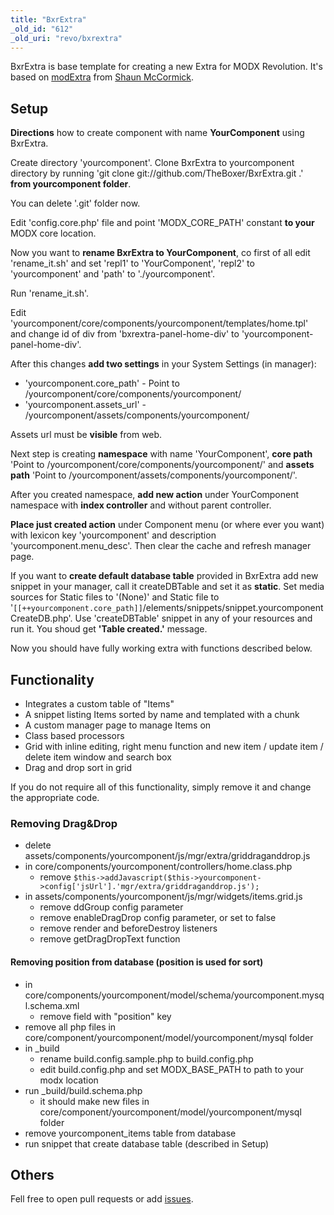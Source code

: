 ```yaml
---
title: "BxrExtra"
_old_id: "612"
_old_uri: "revo/bxrextra"
---
```


BxrExtra is base template for creating a new Extra for MODX Revolution. It's based on [modExtra](https://github.com/splittingred/modExtra) from [Shaun McCormick](https://github.com/splittingred).

## Setup

**Directions** how to create component with name **YourComponent** using BxrExtra.

Create directory 'yourcomponent'. Clone BxrExtra to yourcomponent directory by running 'git clone git://github.com/TheBoxer/BxrExtra.git .' **from yourcomponent folder**.

You can delete '.git' folder now.

Edit 'config.core.php' file and point 'MODX\_CORE\_PATH' constant **to your** MODX core location.

Now you want to **rename BxrExtra to YourComponent**, co first of all edit 'rename\_it.sh' and set 'repl1' to 'YourComponent', 'repl2' to 'yourcomponent' and 'path' to './yourcomponent'.

Run 'rename\_it.sh'.

Edit 'yourcomponent/core/components/yourcomponent/templates/home.tpl' and change id of div from 'bxrextra-panel-home-div' to 'yourcomponent-panel-home-div'.

After this changes **add two settings** in your System Settings (in manager):

- 'yourcomponent.core\_path' - Point to /yourcomponent/core/components/yourcomponent/
- 'yourcomponent.assets\_url' - /yourcomponent/assets/components/yourcomponent/

Assets url must be **visible** from web.

Next step is creating **namespace** with name 'YourComponent',
**core path** 'Point to /yourcomponent/core/components/yourcomponent/' and
**assets path** 'Point to /yourcomponent/assets/components/yourcomponent/'.

After you created namespace, **add new action** under YourComponent namespace with **index controller** and without parent controller.

**Place just created action** under Component menu (or where ever you want) with lexicon key 'yourcomponent' and description 'yourcomponent.menu\_desc'.
Then clear the cache and refresh manager page.

If you want to **create default database table** provided in BxrExtra add new snippet in your manager, call it createDBTable and set it as **static**. Set media sources for Static files to '(None)' and Static file to '`[[++yourcomponent.core_path]]`/elements/snippets/snippet.yourcomponentCreateDB.php'. Use 'createDBTable' snippet in any of your resources and run it. You shoud get **'Table created.'** message.

Now you should have fully working extra with functions described below.

## Functionality

- Integrates a custom table of "Items"
- A snippet listing Items sorted by name and templated with a chunk
- A custom manager page to manage Items on
- Class based processors
- Grid with inline editing, right menu function and new item / update item / delete item window and search box
- Drag and drop sort in grid

If you do not require all of this functionality, simply remove it and change the appropriate code.

### Removing Drag&Drop

- delete assets/components/yourcomponent/js/mgr/extra/griddraganddrop.js
- in core/components/yourcomponent/controllers/home.class.php
  - remove `$this->addJavascript($this->yourcomponent->config['jsUrl'].'mgr/extra/griddraganddrop.js');`
- in assets/components/yourcomponent/js/mgr/widgets/items.grid.js
  - remove ddGroup config parameter
  - remove enableDragDrop config parameter, or set to false
  - remove render and beforeDestroy listeners
  - remove getDragDropText function

#### Removing position from database (position is used for sort)

- in core/components/yourcomponent/model/schema/yourcomponent.mysql.schema.xml
  - remove field with "position" key
- remove all php files in core/component/yourcomponent/model/yourcomponent/mysql folder
- in \_build
  - rename build.config.sample.php to build.config.php
  - edit build.config.php and set MODX\_BASE\_PATH to path to your modx location
- run \_build/build.schema.php
  - it should make new files in core/component/yourcomponent/model/yourcomponent/mysql folder
- remove yourcomponent\_items table from database
- run snippet that create database table (described in Setup)

## Others

Fell free to open pull requests or add [issues](https://github.com/TheBoxer/BxrExtra/issues).
